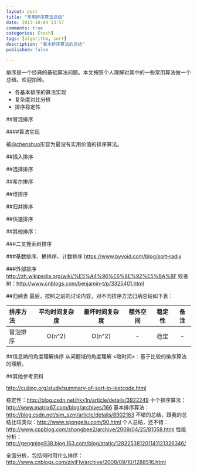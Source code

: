 ```yaml
---
layout: post
title: "常用排序算法总结"
date: 2013-10-04 13:57
comments: true
categories: [tech]
tags: [algorithm, sort]
description: "基本排序算法的总结"
published: false

---
```


排序是一个经典的基础算法问题。本文按照个人理解对其中的一些常用算法做一个总结。欢迎拍砖。

* 各基本排序的算法实现
* 复杂度对比分析
* 排序稳定性





##冒泡排序

####算法实现


被[@chenshuo](http://weibo.com/giantchen)形容为最没有实用价值的排序算法。




##插入排序

##选择排序

##希尔排序

##堆排序

##归并排序

##快速排序




##其他排序：

###二叉搜索树排序

###基数排序、桶排序、计数排序
https://www.byvoid.com/blog/sort-radix

###外部排序
http://zh.wikipedia.org/wiki/%E5%A4%96%E6%8E%92%E5%BA%8F
败者树：http://www.cnblogs.com/benjamin-t/p/3325401.html



##归纳表
最后，按照之前的讨论内容，对不同排序方法归纳总结如下表：

排序方法 | 平均时间复杂度 |  最坏时间复杂度 | 额外空间 |  稳定性 | 备注
:------ |:-----------:|:-------------:|:------: |:-----: | :----:
冒泡排序 | O(n^2)      | O(n^2)        | -       | 稳定 | - 




##信息熵的角度理解排序
从问题域的角度理解
<暗时间>：基于比较的排序算法的理解。


##其他参考资料

http://cuijing.org/study/summary-of-sort-in-leetcode.html


稳定性：http://blog.csdn.net/hkx1n/article/details/3922249
十个排序算法：http://www.matrix67.com/blog/archives/166
基本排序算法：http://blog.csdn.net/sim_szm/article/details/8902163
不错的总结，跟我的总结比较类似：http://www.spongeliu.com/90.html
个人总结，还不错：http://www.cppblog.com/shongbee2/archive/2009/04/25/81058.html
性能分析：http://gengning938.blog.163.com/blog/static/128225381201141121326346/

全面分析，包括何时用什么排序：http://www.cnblogs.com/ziyiFly/archive/2008/09/10/1288516.html

